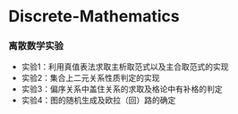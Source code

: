 # Discrete-Mathematics
### 离散数学实验
 - 实验1：利用真值表法求取主析取范式以及主合取范式的实现
 - 实验2：集合上二元关系性质判定的实现
 - 实验3：偏序关系中盖住关系的求取及格论中有补格的判定
 - 实验4：图的随机生成及欧拉（回）路的确定
